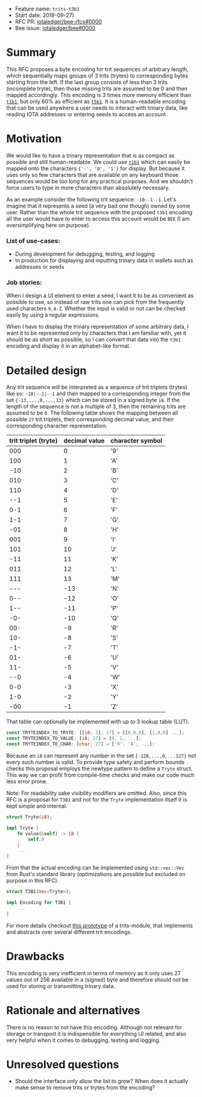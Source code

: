 + Feature name: `trits-t3b1`
+ Start date: 2019-09-27)
+ RFC PR: [iotaledger/bee-rfcs#0000](https://github.com/iotaledger/bee-rfcs/pull/0000)
+ Bee issue: [iotaledger/bee#0000](https://github.com/iotaledger/bee/issues/0000)

# Summary

This RFC proposes a byte encoding for trit sequences of arbitrary length, which sequentially maps groups of 3 trits (trytes) to corresponding bytes starting from the left. If the last group consists of less than 3 trits (incomplete tryte), then those missing trits are assumed to be 0 and then mapped accordingly. This encoding is 3 times more memory efficient than [`t1b1`](), but only 60% as efficient as [`t5b1`](). It is a human-readable encoding that can be used anywhere a user needs to interact with trinary data, like reading IOTA addresses or entering seeds to access an account.


# Motivation

We would like to have a trinary representation that is as compact as possible and still human-readable. We could use [`t1b1`](https://github.com/Alex6323/bee-rfcs/blob/rfc-t3b1/text/0000-trits-t3b1/0000-trits-t3b1.md) which can easily be mapped onto the characters `{'-', '0', '1'}` for display. But because it uses only so few characters that are available on any keyboard those sequences would be too long for any practical purposes. And we shouldn't force users to type in more characters than absolutely necessary.

As an example consider the following trit sequence: `-10--1--1`. Let's imagine that it represents a seed (a very bad one though) owned by some user. Rather than the whole trit sequence with the proposed `t3b1` encoding all the user would have to enter to access this account would be `BEE` (I am oversimplifying here on purpose).

### List of  use-cases:
* During development for debugging, testing, and logging
* In production for displaying and inputting trinary data in wallets such as addresses or seeds

### Job stories:
When I design a UI element to enter a seed, I want it to be as convenient as possible to use, so instead of raw trits one can pick from the frequently used characters `9,A-Z`. Whether the input is valid or not can be checked easily by using a regular expressions.

When I have to display the trinary representation of some arbitrary data, I want it to be represented only by characters that I am familiar with, yet it should be as short as possible, so I can convert that data into the `t3b1` encoding and display it in an alphabet-like format.

# Detailed design

Any trit sequence will be interpreted as a sequence of trit triplets (trytes) like so: `-10|--1|--1` and then mapped to a corresponding integer from the set `{-13,...,0,...,13}` which can be stored in a signed byte `i8`. If the length of the sequence is not a multiple of 3, then the remaining trits are assumed to be `0`. The following table shows the mapping between all possible `27` trit triplets, their corresponding decimal value, and their corresponding character representation:

| trit triplet (tryte) | decimal value | character symbol |
| -------------------- | ------------- | ---------------- |
| 000                  | 0             | '9'              |
| 100                  | 1             | 'A'              |
| -10                  | 2             | 'B'              |
| 010                  | 3             | 'C'              |
| 110                  | 4             | 'D'              |
| --1                  | 5             | 'E'              |
| 0-1                  | 6             | 'F'              |
| 1-1                  | 7             | 'G'              |
| -01                  | 8             | 'H'              |
| 001                  | 9             | 'I'              |
| 101                  | 10            | 'J'              |
| -11                  | 11            | 'K'              |
| 011                  | 12            | 'L'              |
| 111                  | 13            | 'M'              |
| ---                  | -13           | 'N'              |
| 0--                  | -12           | 'O'              |
| 1--                  | -11           | 'P'              |
| -0-                  | -10           | 'Q'              |
| 00-                  | -9            | 'R'              |
| 10-                  | -8            | 'S'              |
| -1-                  | -7            | 'T'              |
| 01-                  | -6            | 'U'              |
| 11-                  | -5            | 'V'              |
| --0                  | -4            | 'W'              |
| 0-0                  | -3            | 'X'              |
| 1-0                  | -2            | 'Y'              |
| -00                  | -1            | 'Z'              |

That table can optionally be implemented with up to 3 lookup table (LUT).

```Rust
const TRYTEINDEX_TO_TRYTE: [[i8; 3]; 27] = [[0,0,0], [1,0,0] ...];
const TRYTEINDEX_TO_VALUE: [i8; 27] = [0, 1, ...];
const TRYTEINDEX_TO_CHAR: [char; 27] = ['9', 'A', ...];
```

Because an `i8` can represent any number in the set `{-128,...,0,...127}` not every such number is valid. To provide type safety and perform bounds checks this proposal employs the newtype pattern to define a `Tryte` struct. This way we can profit from compile-time checks and make our code much less error prone.

Note: For readability sake visibility modifiers are omitted. Also, since this RFC is a proposal for `T3B1` and not for the `Tryte` implementation itself it is kept simple and internal.

```Rust
struct Tryte(i8);

impl Tryte {
    fn value(&self) -> i8 {
        self.0
    }
    ...
}
```

From that the actual encoding can be implemented using `std::vec::Vec` from Rust's standard library (optimizations are possible but excluded on purpose in this RFC). 

```Rust
struct T3B1(Vec<Tryte>);
```

```Rust
impl Encoding for T3B1 {
    ...
}
```

For more details checkout [this prototype](https://github.com/Alex6323/trits-module-preview) of a trits-module, that implements and abstracts over several different trit encodings.

# Drawbacks

This encoding is very inefficient in terms of memory as it only uses 27 values out of 256 available in a (signed) byte and therefore should not be used for storing or transmitting trinary data. 

# Rationale and alternatives

There is no reason to not have this encoding. Although not relevant for storage or transport it is indispensible for everything UI related, and also very helpful when it comes to debugging, testing and logging.

# Unresolved questions

* Should the interface only allow the list to grow? When does it actually make sense to remove trits or trytes from the encoding?
